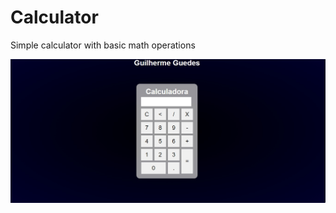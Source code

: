 # Calculator
Simple calculator with basic math operations

![](https://raw.githubusercontent.com/GuedsGui/Calculator/master/screenshot.jpg)
